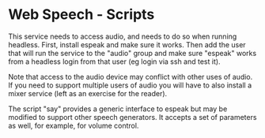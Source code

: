 # Web Speech - Scripts
This service needs to access audio, and needs to do so when running headless.
First, install espeak and make sure it works.  Then add the user that will run
the service to the "audio" group and make sure "espeak" works from a headless
login from that user (eg login via ssh and test it).

Note that access to the audio device may conflict with other uses of audio.
If you need to support multiple users of audio you will have to also install
a mixer service (left as an exercise for the reader).

The script "say" provides a generic interface to espeak but may be modified
to support other speech generators.  It accepts a set of parameters as well,
for example, for volume control.
